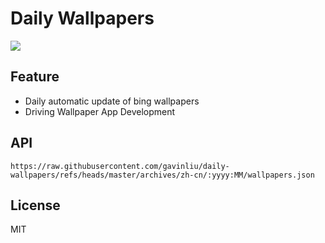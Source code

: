 # Daily Wallpapers
  
![](https://www.bing.com/th?id=OHR.SkyeHeather_ZH-CN2820283990_UHD.jpg)

## Feature

- Daily automatic update of bing wallpapers
- Driving Wallpaper App Development

## API

```
https://raw.githubusercontent.com/gavinliu/daily-wallpapers/refs/heads/master/archives/zh-cn/:yyyy:MM/wallpapers.json
```

## License

MIT
  